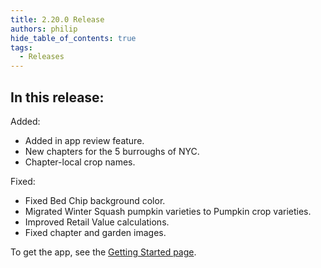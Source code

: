 ```yaml
---
title: 2.20.0 Release
authors: philip
hide_table_of_contents: true
tags:
  - Releases
---
```


## In this release:

Added:
* Added in app review feature.
* New chapters for the 5 burroughs of NYC.
* Chapter-local crop names.

Fixed:
* Fixed Bed Chip background color.
* Migrated Winter Squash pumpkin varieties to Pumpkin crop varieties.
* Improved Retail Value calculations.
* Fixed chapter and garden images.

To get the app, see the [Getting Started page](/docs/user-guide/get-started/overview).